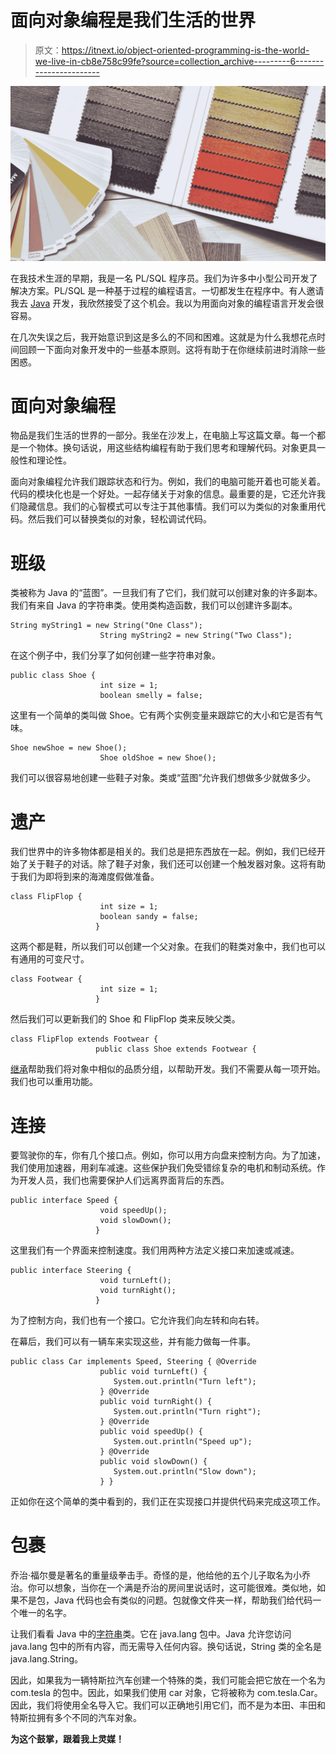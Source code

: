 # 面向对象编程是我们生活的世界

> 原文：<https://itnext.io/object-oriented-programming-is-the-world-we-live-in-cb8e758c99fe?source=collection_archive---------6----------------------->

![](img/97ecd8be9b10b0bc40387a433c78a974.png)

在我技术生涯的早期，我是一名 PL/SQL 程序员。我们为许多中小型公司开发了解决方案。PL/SQL 是一种基于过程的编程语言。一切都发生在程序中。有人邀请我去 [Java](https://www.java.com/) 开发，我欣然接受了这个机会。我以为用面向对象的编程语言开发会很容易。

在几次失误之后，我开始意识到这是多么的不同和困难。这就是为什么我想花点时间回顾一下面向对象开发中的一些基本原则。这将有助于在你继续前进时消除一些困惑。

# 面向对象编程

物品是我们生活的世界的一部分。我坐在沙发上，在电脑上写这篇文章。每一个都是一个物体。换句话说，用这些结构编程有助于我们思考和理解代码。对象更具一般性和理论性。

面向对象编程允许我们跟踪状态和行为。例如，我们的电脑可能开着也可能关着。代码的模块化也是一个好处。一起存储关于对象的信息。最重要的是，它还允许我们隐藏信息。我们的心智模式可以专注于其他事情。我们可以为类似的对象重用代码。然后我们可以替换类似的对象，轻松调试代码。

# 班级

类被称为 Java 的“蓝图”。一旦我们有了它们，我们就可以创建对象的许多副本。我们有来自 Java 的字符串类。使用类构造函数，我们可以创建许多副本。

```
String myString1 = new String("One Class");
	                String myString2 = new String("Two Class");
```

在这个例子中，我们分享了如何创建一些字符串对象。

```
public class Shoe {
	                int size = 1;
	                boolean smelly = false;
```

这里有一个简单的类叫做 Shoe。它有两个实例变量来跟踪它的大小和它是否有气味。

```
Shoe newShoe = new Shoe();
	                Shoe oldShoe = new Shoe();
```

我们可以很容易地创建一些鞋子对象。类或“蓝图”允许我们想做多少就做多少。

# 遗产

我们世界中的许多物体都是相关的。我们总是把东西放在一起。例如，我们已经开始了关于鞋子的对话。除了鞋子对象，我们还可以创建一个触发器对象。这将有助于我们为即将到来的海滩度假做准备。

```
class FlipFlop {
	                int size = 1;
	                boolean sandy = false;
                   }
```

这两个都是鞋，所以我们可以创建一个父对象。在我们的鞋类对象中，我们也可以有通用的可变尺寸。

```
class Footwear {
	                int size = 1;
                   }
```

然后我们可以更新我们的 Shoe 和 FlipFlop 类来反映父类。

```
class FlipFlop extends Footwear {
                   public class Shoe extends Footwear {
```

[继承](https://myitcareercoach.com/are-you-my-mother/)帮助我们将对象中相似的品质分组，以帮助开发。我们不需要从每一项开始。我们也可以重用功能。

# 连接

要驾驶你的车，你有几个接口点。例如，你可以用方向盘来控制方向。为了加速，我们使用加速器，用刹车减速。这些保护我们免受错综复杂的电机和制动系统。作为开发人员，我们也需要保护人们远离界面背后的东西。

```
public interface Speed {
	                void speedUp();
	                void slowDown();
                   }
```

这里我们有一个界面来控制速度。我们用两种方法定义接口来加速或减速。

```
public interface Steering {
	                void turnLeft();
	                void turnRight();
                   }
```

为了控制方向，我们也有一个接口。它允许我们向左转和向右转。

在幕后，我们可以有一辆车来实现这些，并有能力做每一件事。

```
public class Car implements Speed, Steering { @Override
	                public void turnLeft() {
	                   System.out.println("Turn left");
	                } @Override
	                public void turnRight() {
	                   System.out.println("Turn right");
	                } @Override
	                public void speedUp() {
	                   System.out.println("Speed up");
	                } @Override
	                public void slowDown() {
	                   System.out.println("Slow down");
	                } }
```

正如你在这个简单的类中看到的，我们正在实现接口并提供代码来完成这项工作。

# 包裹

乔治·福尔曼是著名的重量级拳击手。奇怪的是，他给他的五个儿子取名为小乔治。你可以想象，当你在一个满是乔治的房间里说话时，这可能很难。类似地，如果不是包，Java 代码也会有类似的问题。包就像文件夹一样，帮助我们给代码一个唯一的名字。

让我们看看 Java 中的[字符串](https://docs.oracle.com/javase/9/docs/api/java/lang/String.html)类。它在 java.lang 包中。Java 允许您访问 java.lang 包中的所有内容，而无需导入任何内容。换句话说，String 类的全名是 java.lang.String。

因此，如果我为一辆特斯拉汽车创建一个特殊的类，我们可能会把它放在一个名为 com.tesla 的包中。因此，如果我们使用 car 对象，它将被称为 com.tesla.Car。因此，我们将使用全名导入它。我们可以正确地引用它们，而不是为本田、丰田和特斯拉拥有多个不同的汽车对象。

**为这个鼓掌，跟着我上灵媒！**